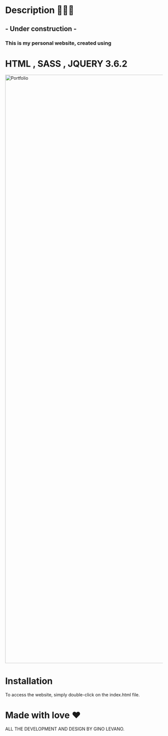 # Description 🏄🏽‍♂️
## - Under construction -
### This is my personal website, created using

# HTML , SASS , JQUERY 3.6.2 



<img width="1878" alt="Portfolio" src="https://github.com/ginolevano/ginolevano.github.io/issues/1#issue-2762049080">

# Installation

To access the website, simply double-click on the index.html file.



# Made with love ❤️
ALL THE DEVELOPMENT AND DESIGN BY GINO LEVANO.
